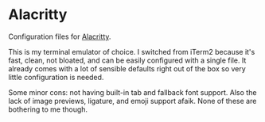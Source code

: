 # Alacritty

Configuration files for [Alacritty](https://github.com/alacritty/alacritty).

This is my terminal emulator of choice. I switched from iTerm2 because it's fast, clean, not bloated, and can be easily configured with a single file. It already comes with a lot of sensible defaults right out of the box so very little configuration is needed.

Some minor cons: not having built-in tab and fallback font support. Also the lack of image previews, ligature, and emoji support afaik. None of these are bothering to me though.
